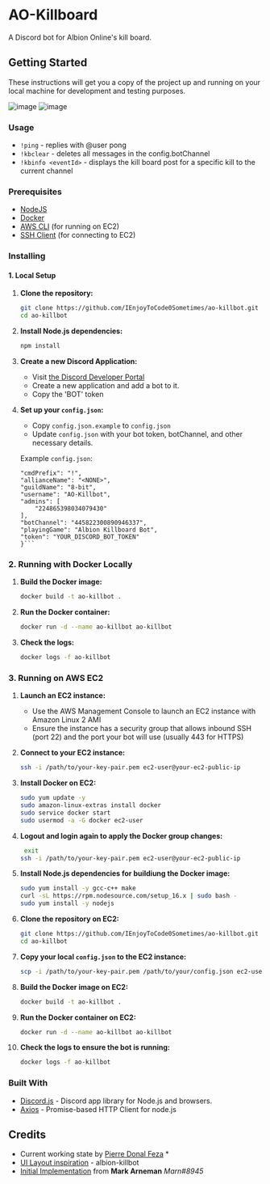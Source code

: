 # AO-Killboard

A Discord bot for Albion Online's kill board.

## Getting Started

These instructions will get you a copy of the project up and running on your local machine for development and testing purposes.

![image](https://github.com/pierrefeza/AlbionKillBoard-DiscordBot/assets/174371609/d025cd88-6c2f-46a4-9614-be901a331ebc)
![image](https://github.com/pierrefeza/AlbionKillBoard-DiscordBot/assets/174371609/6e919282-e539-4f85-ab58-242582353881)


### Usage

* `!ping` - replies with @user pong
* `!kbclear` - deletes all messages in the config.botChannel
* `!kbinfo <eventId>` - displays the kill board post for a specific kill to the current channel

### Prerequisites

* [NodeJS](https://nodejs.org/)
* [Docker](https://www.docker.com/)
* [AWS CLI](https://aws.amazon.com/cli/) (for running on EC2)
* [SSH Client](https://www.ssh.com/ssh/putty/windows/) (for connecting to EC2)

### Installing

#### 1. Local Setup

1. **Clone the repository:**
   ```sh
   git clone https://github.com/IEnjoyToCode0Sometimes/ao-killbot.git
   cd ao-killbot

2. **Install Node.js dependencies:**
    ```sh
    npm install

3. **Create a new Discord Application:**
    * Visit [the Discord Developer Portal](https://discordapp.com/developers/applications/) 
    * Create a new application and add a bot to it.
    * Copy the 'BOT' token

4. **Set up your `config.json`:**
    * Copy `config.json.example` to `config.json`
    * Update `config.json` with your bot token, botChannel, and other necessary details.

    Example `config.json`:
    ```{
    "cmdPrefix": "!",
    "allianceName": "<NONE>",
    "guildName": "8-bit",
    "username": "AO-Killbot",
    "admins": [
        "224865398034079430"
    ],
    "botChannel": "445822300890946337",
    "playingGame": "Albion Killboard Bot",
    "token": "YOUR_DISCORD_BOT_TOKEN"
    }```

### 2. Running with Docker Locally

1. **Build the Docker image:**
    ```sh
    docker build -t ao-killbot .

2. **Run the Docker container:**
    ```sh
    docker run -d --name ao-killbot ao-killbot

3. **Check the logs:**
    ```sh
    docker logs -f ao-killbot

### 3. Running on AWS EC2

1. **Launch an EC2 instance:**

    * Use the AWS Management Console to launch an EC2 instance with Amazon Linux 2 AMI
    * Ensure the instance has a security group that allows inbound SSH (port 22) and the port your bot will use (usually 443 for HTTPS)

2. **Connect to your EC2 instance:**
    ```sh
    ssh -i /path/to/your-key-pair.pem ec2-user@your-ec2-public-ip

3. **Install Docker on EC2:**
    ```sh
    sudo yum update -y
    sudo amazon-linux-extras install docker
    sudo service docker start
    sudo usermod -a -G docker ec2-user

4. **Logout and login again to apply the Docker group changes:**
    ```sh
     exit
    ssh -i /path/to/your-key-pair.pem ec2-user@your-ec2-public-ip

5. **Install Node.js dependencies for buildiung the Docker image:**
    ```sh
    sudo yum install -y gcc-c++ make
    curl -sL https://rpm.nodesource.com/setup_16.x | sudo bash -
    sudo yum install -y nodejs

6. **Clone the repository on EC2:**
    ```sh
    git clone https://github.com/IEnjoyToCode0Sometimes/ao-killbot.git
    cd ao-killbot

7. **Copy your local `config.json` to the EC2 instance:**
    ```sh
    scp -i /path/to/your-key-pair.pem /path/to/your/config.json ec2-user@your-ec2-public-ip:/home/ec2-user/ao-killbot/

8. **Build the Docker image on EC2:**
    ```sh
    docker build -t ao-killbot .

9. **Run the Docker container on EC2:**
    ```sh
    docker run -d --name ao-killbot ao-killbot

10. **Check the logs to ensure the bot is running:**
    ```sh
    docker logs -f ao-killbot

### Built With

* [Discord.js](https://github.com/hydrabolt/discord.js/) - Discord app library for Node.js and browsers.
* [Axios](https://axios-http.com/docs/intro) - Promise-based HTTP Client for node.js

## Credits

* Current working state by [Pierre Donal Feza](https://github.com/pierrefeza) *
* [UI Layout inspiration](https://albion-killbot.com) - albion-killbot
* [Initial Implementation](https://github.com/bearlikelion/ao-killbot/) from **Mark Arneman** *Marn#8945* 



